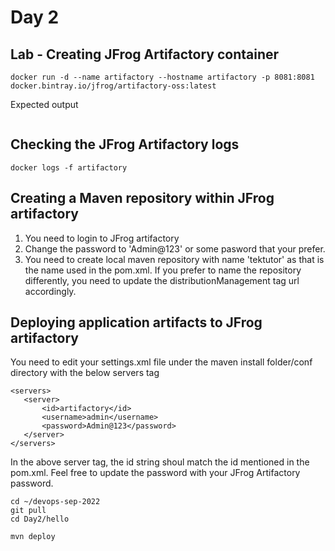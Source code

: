 # Day 2

## Lab - Creating JFrog Artifactory container
```
docker run -d --name artifactory --hostname artifactory -p 8081:8081 docker.bintray.io/jfrog/artifactory-oss:latest
```

Expected output
<pre>
</pre>

## Checking the JFrog Artifactory logs
```
docker logs -f artifactory
```

## Creating a Maven repository within JFrog artifactory
1. You need to login to JFrog artifactory
2. Change the password to 'Admin@123' or some pasword that your prefer.
3. You need to create local maven repository with name 'tektutor' as that is the name used in the pom.xml.  If you prefer to name the repository differently, you need to update the distributionManagement tag url accordingly.

## Deploying application artifacts to JFrog artifactory

You need to edit your settings.xml file under the maven install folder/conf directory with the below servers tag

```
<servers>
   <server>
       <id>artifactory</id>
       <username>admin</username>
       <password>Admin@123</password>
   </server>
</servers>
```

In the above server tag, the id string shoul match the id mentioned in the pom.xml.  Feel free to update the password with your JFrog Artifactory password.


```
cd ~/devops-sep-2022
git pull
cd Day2/hello

mvn deploy
```

